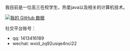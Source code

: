 我目前是一位高三在校学生，热爱java以及相关的计算机技术。

[![我的 GitHub 数据](https://github-readme-stats.vercel.app/api?username=CHENPrime-coder)]()

社交平台账号：
- qq: 1413416189
- wechat: wxid_zq92usqe4nci22
